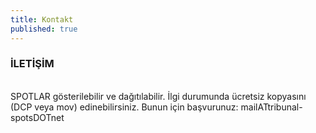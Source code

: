 ```yaml
---
title: Kontakt
published: true
---
```


### İLETİŞİM<br>
<br>
SPOTLAR gösterilebilir ve dağıtılabilir. İlgi durumunda ücretsiz kopyasını (DCP veya mov) edinebilirsiniz. Bunun için başvurunuz:  mailATtribunal-spotsDOTnet
